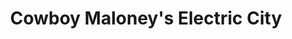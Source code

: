 ---
title: "Cowboy Maloney's Electric City"
url: /laurel/cowboy-maloneys-electric-city/
shop: Elektronik
---